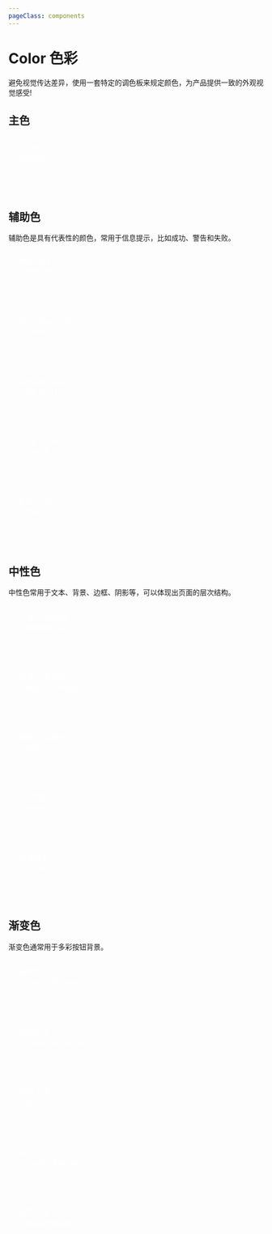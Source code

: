 ```yaml
---
pageClass: components
---
```


# Color 色彩

避免视觉传达差异，使用一套特定的调色板来规定颜色，为产品提供一致的外观视觉感受!

## 主色

<ne-container fluid>
  <ne-row>
  <ne-col :cols="24" :md="8">
  <div class="demo-color-box" :style="{ background: primary } ">Brand Color
    <div class="value">{{primary}}</div>
    <div class="bg-color-sub" :style="{ background: tintColor(primary, 0.9) }">
      <div class="bg-sub-item" v-for="(item, key) in Array(9)" :key="key" :style="{ background: tintColor(primary, (key+1) / 10) }"></div>
    </div>
  </div>
  </ne-col>
  </ne-row>
</ne-container>

## 辅助色
辅助色是具有代表性的颜色，常用于信息提示，比如成功、警告和失败。

<ne-container fluid>
  <ne-row>
  <ne-col :cols="4" :md="4">
  <div class="demo-color-box" :style="{ background: warning } ">Warning Color
    <div class="value">{{warning}}</div>
    <div class="bg-color-sub" :style="{ background: tintColor(warning, 0.9) }">
      <div class="bg-sub-item" v-for="(item, key) in Array(9)" :key="key" :style="{ background: tintColor(warning, (key+1) / 10) }"></div>
    </div>
  </div>
  </ne-col>
  <ne-col :cols="4" :md="4">
  <div class="demo-color-box" :style="{ background: success } ">Success Color
    <div class="value">{{success}}</div>
    <div class="bg-color-sub" :style="{ background: tintColor(success, 0.9) }">
      <div class="bg-sub-item" v-for="(item, key) in Array(9)" :key="key" :style="{ background: tintColor(success, (key+1 ) / 10) }"></div>
    </div>
  </div>
  </ne-col>
  <ne-col :cols="4" :md="4">
  <div class="demo-color-box" :style="{ background: danger } ">Danger Color
    <div class="value">{{danger}}</div>
    <div class="bg-color-sub" :style="{ background: tintColor(danger, 0.9) }">
    <div class="bg-sub-item" v-for="(item, key) in Array(9)" :key="key" :style="{ background: tintColor(danger, (key+1) / 10) }"></div>
    </div>
  </div>
  </ne-col>
  <ne-col :cols="4" :md="4">
  <div class="demo-color-box" :style="{ background: dark } ">Dark Color
    <div class="value">{{dark}}</div>
    <div class="bg-color-sub" :style="{ background: tintColor(dark, 0.9) }">
      <div class="bg-sub-item" v-for="(item, key) in Array(9)" :key="key" :style="{ background: tintColor(dark, (key+1) / 10) }"></div>
    </div>
  </div>
  </ne-col>
  <ne-col :cols="4" :md="4">
  <div class="demo-color-box" :style="{ background: blue } ">Blue Color
    <div class="value">{{blue}}</div>
    <div class="bg-color-sub" :style="{ background: tintColor(blue, 0.9) }">
      <div class="bg-sub-item" v-for="(item, key) in Array(9)" :key="key" :style="{ background: tintColor(blue, (key+1) / 10) }"></div>
    </div>
  </div>
  </ne-col>
  </ne-row>
</ne-container>

## 中性色
中性色常用于文本、背景、边框、阴影等，可以体现出页面的层次结构。

<ne-container fluid>
  <ne-row>
  <ne-col :cols="4" :md="4">
  <div class="demo-color-box" :style="{ background: textRegular } ">主要文本颜色
    <div class="value">{{textRegular}}</div>
  </div>
  </ne-col>
  <ne-col :cols="4" :md="4">
  <div class="demo-color-box" :style="{ background: textSecondary } ">次要文本颜色
    <div class="value">{{textSecondary}}</div>
  </div>
  </ne-col>
  <ne-col :cols="4" :md="4">
  <div class="demo-color-box" :style="{ background: textTertiary,color:textRegular } ">辅助文本颜色
    <div class="value">{{textTertiary}}</div>
  </div>
  </ne-col>
  <ne-col :cols="4" :md="4">
  <div class="demo-color-box" :style="{ background: borderColor,color:textRegular } ">边框颜色
    <div class="value">{{borderColor}}</div>
  </div>
  </ne-col>
  <ne-col :cols="4" :md="4">
  <div class="demo-color-box" :style="{ background: markBg,color:textRegular } ">遮罩颜色
    <div class="value">{{markBg}}</div>
  </div>
  </ne-col>
  </ne-row>
</ne-container>

## 渐变色
渐变色通常用于多彩按钮背景。

<ne-container fluid>
  <ne-row>
  <ne-col :cols="8" :md="8">
  <div class="demo-color-box" :style="{ background: gradientPrimary } ">品牌渐变
    <div class="value">{{gradientPrimary}}</div>
  </div>
  </ne-col>
  <ne-col :cols="8" :md="8">
  <div class="demo-color-box" :style="{ background: gradientOrange } ">橙色渐变
  <div class="value">{{gradientOrange}}</div>
  </div>
  </div>
  </ne-col>
  <ne-col :cols="8" :md="8">
  <div class="demo-color-box" :style="{ background: gradientSuccess } ">绿色渐变
    <div class="value">{{gradientSuccess}}</div>
  </div>
  </ne-col>
  <ne-col :cols="8" :md="8">
  <div class="demo-color-box" :style="{ background: gradientDanger } ">红色渐变
    <div class="value">{{gradientDanger}}</div>
  </div>
  </ne-col>
  <ne-col :cols="8" :md="8">
  <div class="demo-color-box" :style="{ background: gradientBlue } ">蓝色渐变
    <div class="value">{{gradientBlue}}</div>
  </div>
  </ne-col>
  </ne-row>
</ne-container>

<script>
  const tintColor = (c, tint)=>{
    const color = c.replace('#', '');
    let red = parseInt(color.slice(0, 2), 16);
    let green = parseInt(color.slice(2, 4), 16);
    let blue = parseInt(color.slice(4, 6), 16);

    if (tint === 0) { // when primary color is in its rgb space
      return [red, green, blue].join(',');
    } else {
      red += Math.round(tint * (255 - red));
      green += Math.round(tint * (255 - green));
      blue += Math.round(tint * (255 - blue));
      red = red.toString(16);
      green = green.toString(16);
      blue = blue.toString(16);
      return `#${ red }${ green }${ blue }`;
    }
  }
  export default {
    methods: {
      tintColor(color, tint) {
        return tintColor(color, tint);
      }
    },
    data() {
      return {
        primary: '#FFAA0A',
        success: '#02CA8A',
        warning: '#FFCF1B',
        danger: '#FF503F',
        blue: '#3370FF',
        dark: '#1a1a1a',
        textRegular: '#172B4D',
        textSecondary: '#A2AAB8',
        textTertiary: '#DEE2E7',
        borderColor: '#dee2e6',
        markBg: '#f8f9fa',
        gradientPrimary: 'linear-gradient(45deg, #FFD518 0%, #FFAA0A 100%)',
        gradientSuccess: 'linear-gradient(225deg, #02CA8A 0%, #1EFC92 100%)',
        gradientDanger: 'linear-gradient(240deg, #FF2F2F 0%, #FF4EBF 100%)',
        gradientBlue: 'linear-gradient(45deg, #62CDFF 0%, #3370FF 100%)',
        gradientOrange: 'linear-gradient(45deg, #FFAA0A 0%, #FF850A 100%)'
      }
    },
  }
</script>

<style lang="scss">
.ne-container-fluid{
  padding-left:0;
  padding-top:1rem;
  padding-bottom:1rem
}
.demo-color-box {
  position: relative;
  border-radius: 4px;
  padding: 12px 20px;
  margin: 5px 0;
  height: 114px;
  box-sizing: border-box;
  color: #fff;
  font-size: 1rem;
  & .value {
    font-size: .95rem;
    opacity: 1;
    line-height: 1.5;
  }
}
.demo-color-box-other {
  height: 74px;
  margin: 10px 0 !important;
  border-radius: 4px 4px 4px 4px !important;
  padding: 15px 20px;
}
.demo-color-box-group {
  .demo-color-box {
    border-radius: 0;
    margin: 0;
  }
  .demo-color-box:first-child {
    border-radius: 4px 4px 0 0;
  }
  .demo-color-box:last-child {
    border-radius: 0 0 4px 4px;
  }
}
.bg-color-sub {
  width: 100%;
  height: 40px;
  left: 0;
  bottom: 0;
  position: absolute;
  border-radius: 0 0 4px 4px;
}
.bg-sub-item {
  width: calc(100% / 9);
  height: 100%;
  display: inline-block;
  color:#172B4D;
  text-align:center;
  line-height:40px
}
.bg-sub-item:first-child {
  border-radius: 0 0 0 4px;
}
.bg-success-sub-item {
  width: 50%;
  height: 100%;
  display: inline-block;
}
.bg-success-sub-item:first-child {
  border-radius: 0 0 0 4px;
}
.bg-success-sub-item:last-child {
  border-radius: 0 0 4px 0;
}
.bg-transparent {
  border: 1px solid #fcc3c3;
  color: #303133;
  background: url("data:image/svg+xml;utf8,<svg xmlns='http://www.w3.org/2000/svg' version='1.1' preserveAspectRatio='none' viewBox='0 0 100 100'><path d='M0 98 L100 0 L100 1 L1 98' fill='%23FCC3C3' /></svg>");
  background-repeat: no-repeat;
  background-position: center center;
  background-size: 100% 100%, auto;
}
.demo-color-box-lite {
  color: #303133;
}

</style>
